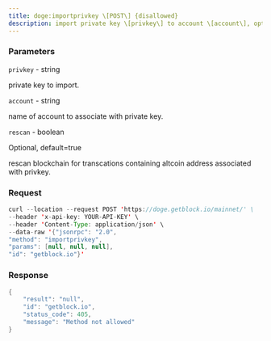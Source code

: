 ```yaml
---
title: doge:importprivkey \[POST\] {disallowed}
description: import private key \[privkey\] to account \[account\], optionallyrescanning blockchain .
---
```


### Parameters


`privkey` - string

private key to import.

`account` - string

name of account to associate with private key.

`rescan` - boolean

Optional, default=true

rescan blockchain for transcations containing altcoin address associated
with privkey.

### Request

``` java
curl --location --request POST 'https://doge.getblock.io/mainnet/' \
--header 'x-api-key: YOUR-API-KEY' \
--header 'Content-Type: application/json' \
--data-raw '{"jsonrpc": "2.0",
"method": "importprivkey",
"params": [null, null, null],
"id": "getblock.io"}'
```

###  Response

``` java
{
    "result": "null",
    "id": "getblock.io",
    "status_code": 405,
    "message": "Method not allowed"
}
```

